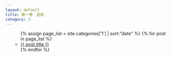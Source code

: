 ```yaml
---
layout: default
title: 第一卷　启航
category: 1
---
```


<ul>
  <ul>
    {% assign page_list = site.categories['1'] | sort:"date" %}
    {% for post in page_list %}
      <li><a href="{{ post.url }}">{{ post.title }}</a></li>
    {% endfor %}
  </ul>
</ul>
